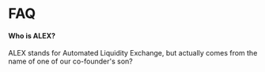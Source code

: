 # FAQ

#### Who is ALEX?

ALEX stands for Automated Liquidity Exchange, but actually comes from the name of one of our co-founder's son?


